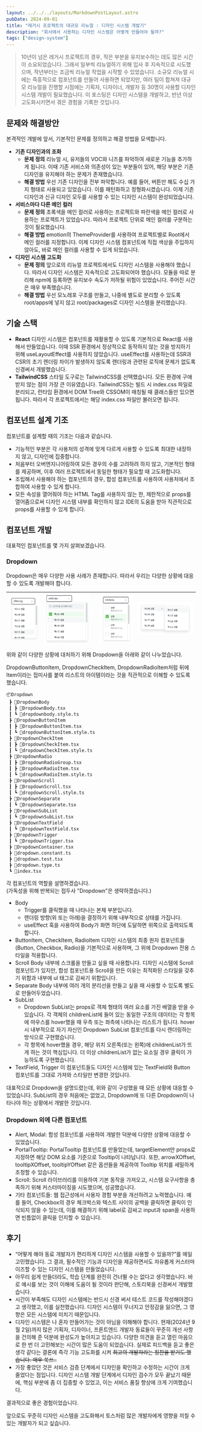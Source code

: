 ```yaml
---
layout: ../../../layouts/MarkdownPostLayout.astro
pubDate: 2024-09-01
title: "레거시 프로젝트의 대규모 리뉴얼 : 디자인 시스템 개발기"
description: "회사에서 사용하는 디자인 시스템은 어떻게 만들어야 될까?"
tags: ["design-system"]
---
```


> 10년이 넘은 레거시 프로젝트의 경우, 작은 부분을 유지보수하는 데도 많은 시간이 소요되었습니다. 그래서 일부씩 리뉴얼하기 위해 입사 후 지속적으로 시도했으며, 작년부터는 조금씩 리뉴얼 작업을 시작할 수 있었습니다. 소규모 리뉴얼 시에는 즉흥적으로 컴포넌트를 만들어 사용하면 되었지만, 여러 팀이 합쳐져 대규모 리뉴얼을 진행할 시점에는 기획자, 디자이너, 개발자 등 30명이 사용할 디자인 시스템 개발이 필요했습니다. 이 포스팅은 디자인 시스템을 개발하고, 반년 이상 고도화시키면서 겪은 경험을 기록한 것입니다.

## 문제와 해결방안

본격적인 개발에 앞서, 기본적인 문제를 정의하고 해결 방법을 모색합니다.

- **기존 디자인과의 조화**
  - **문제 정의**
    리뉴얼 시, 유저들의 VOC와 니즈를 파악하여 새로운 기능을 추가하게 됩니다. 이때 기존 서비스와 의존성이 있는 부분들이 있어, 해당 부분은 기존 디자인을 유지해야 하는 문제가 존재했습니다.
  - **해결 방법**
    우선 기존 디자인을 전부 파악합니다. 예를 들어, 버튼만 해도 수십 가지 형태로 사용되고 있었습니다. 이를 패턴화하고 정형화시켰습니다. 이제 기존 디자인과 신규 디자인 모두를 사용할 수 있는 디자인 시스템이 완성되었습니다.
- **서비스마다 다른 메인 컬러**
  - **문제 정의**
    초록색을 메인 컬러로 사용하는 프로젝트와 파란색을 메인 컬러로 사용하는 프로젝트가 있었습니다. 따라서 프로젝트 단위로 메인 컬러를 구분하는 것이 필요했습니다.
  - **해결 방법**
    emotion의 ThemeProvider를 사용하여 프로젝트별로 Root에서 메인 컬러를 지정합니다. 이제 디자인 시스템 컴포넌트에 직접 색상을 주입하지 않아도, 바로 메인 컬러를 사용할 수 있게 되었습니다.
- **디자인 시스템 고도화**
  - **문제 정의**
    앞으로의 리뉴얼 프로젝트에서도 디자인 시스템을 사용해야 했습니다. 따라서 디자인 시스템은 지속적으로 고도화되어야 했습니다. 모듈을 따로 분리해 npm에 등록하면 유지보수 속도가 저하될 위험이 있었습니다. 주어진 시간은 매우 부족했습니다.
  - **해결 방법**
    우선 모노레포 구조를 만들고, 나중에 별도로 분리할 수 있도록 root/apps에 넣지 않고 root/packages로 디자인 시스템을 분리했습니다.

## 기술 스택

- **React**
  디자인 시스템은 컴포넌트를 재활용할 수 있도록 기본적으로 React를 사용해서 만들었습니다.
  이때 SSR 환경에서 정상적으로 동작하지 않는 것을 방지하기 위해 useLayoutEffect를 사용하지 않았습니다. useEffect를 사용하는데 SSR과 CSR의 초기 렌더링 차이가 발생하지 않도록 렌더링과 관련된 로직에 문제가 없도록 신경써서 개발했습니다.
- **TailwindCSS**
  스타일 도구로는 TailwindCSS를 선택했습니다. 모든 환경에 구애받지 않는 점이 가장 큰 이유였습니다. TailwindCSS는 빌드 시 index.css 파일로 분리되고, 런타임 환경에서 DOM Tree와 CSSOM이 매칭될 때 클래스들만 있으면 됩니다. 따라서 각 프로젝트에서는 해당 index.css 파일만 불러오면 됩니다.

## 컴포넌트 설계 기조

컴포넌트를 설계할 때의 기조는 다음과 같습니다.

- 기능적인 부분은 각 사용처의 성격에 맞게 다르게 사용할 수 있도록 최대한 내장하지 않고, 디자인에 집중합니다.
- 처음부터 오버엔지니어링하여 모든 경우의 수를 고려하려 하지 않고, 기본적인 형태를 제공하며, 이후 여러 프로젝트에서 동일한 형태가 필요할 때 고도화합니다.
- 조립해서 사용해야 하는 컴포넌트의 경우, 합성 컴포넌트를 사용하여 사용처에서 조합하여 사용할 수 있게 합니다.
- 모든 속성을 열어줘야 하는 HTML Tag를 사용하지 않는 한, 제한적으로 props를 열어줌으로써 디자인 시스템 내부를 확인하지 않고 IDE의 도움을 받아 직관적으로 props를 사용할 수 있게 합니다.

## 컴포넌트 개발

대표적인 컴포넌트를 몇 가지 살펴보겠습니다.

### Dropdown

Dropdown은 매우 다양한 사용 사례가 존재합니다. 따라서 우리는 다양한 상황에 대응할 수 있도록 개발해야 합니다.

| ![image.png](../images/design-system/1.png) | ![image.png](../images/design-system/2.png) |     | ![image.png](../images/design-system/3.png) | ![image.png](../images/design-system/4.png) |
| ------------------------------------------- | ------------------------------------------- | --- | ------------------------------------------- | ------------------------------------------- |

위와 같이 다양한 상황에 대처하기 위해 Dropdown을 아래와 같이 나누었습니다.

DropdownButtonItem, DropdownCheckItem, DropdownRadioItem처럼 뒤에 Item이라는 접미사를 붙여 리스트의 아이템이라는 것을 직관적으로 이해할 수 있도록 했습니다.

```
📦Dropdown
 ┣ 📂DropdownBody
 ┃ ┣ 📜DropdownBody.tsx
 ┃ ┗ 📜dropdownbody.style.ts
 ┣ 📂DropdownButtonItem
 ┃ ┣ 📜DropdownButtonItem.tsx
 ┃ ┗ 📜dropdownButtonItem.style.ts
 ┣ 📂DropdownCheckItem
 ┃ ┣ 📜DropdownCheckItem.tsx
 ┃ ┗ 📜dropdownCheckItem.style.ts
 ┣ 📂DropdownRadio
 ┃ ┣ 📜DropdownRadioGroup.tsx
 ┃ ┣ 📜DropdownRadioItem.tsx
 ┃ ┗ 📜dropdownRadioItem.style.ts
 ┣ 📂DropdownScroll
 ┃ ┣ 📜DropdownScroll.tsx
 ┃ ┗ 📜dropdownScroll.style.ts
 ┣ 📂DropdownSeparate
 ┃ ┗ 📜DropdownSeparate.tsx
 ┣ 📂DropdownSubList
 ┃ ┗ 📜DropdownSubList.tsx
 ┣ 📂DropdownTextField
 ┃ ┗ 📜DropdownTextField.tsx
 ┣ 📂DropdownTrigger
 ┃ ┗ 📜DropdownTrigger.tsx
 ┣ 📜DropdownContainer.tsx
 ┣ 📜dropdown.constant.ts
 ┣ 📜dropdown.test.tsx
 ┣ 📜dropdown.type.ts
 ┗ 📜index.tsx
```

각 컴포넌트의 역할을 설명하겠습니다.  
(가독성을 위해 반복되는 접두사 "Dropdown"은 생략하겠습니다.)

- Body
  - Trigger를 클릭했을 때 나타나는 본체 부분입니다.
  - 렌더링 방향(위 또는 아래)을 결정하기 위해 내부적으로 상태를 가집니다.
  - useEffect 훅을 사용하여 Body가 화면 하단에 도달하면 위쪽으로 출력되도록 합니다.
- ButtonItem, CheckItem, RadioItem
  디자인 시스템의 최종 원자 컴포넌트들(Button, Checkbox, Radio)을 기본적으로 사용하며, 그 위에 Dropdown 전용 스타일을 적용합니다.
- Scroll
  Body 내부에 스크롤을 만들고 싶을 때 사용합니다. 디자인 시스템에 Scroll 컴포넌트가 있지만, 합성 컴포넌트용 Scroll을 만든 이유는 최적화된 스타일을 갖추기 위함과 내부에 ul 태그로 감싸기 위함입니다.
- Separate
  Body 내부에 여러 개의 분리선을 만들고 싶을 때 사용할 수 있도록 별도로 만들어두었습니다.
- SubList
  - Dropdown SubList는 props로 객체 형태의 여러 요소를 가진 배열을 받을 수 있습니다. 각 객체의 childrenList에 들어 있는 동일한 구조의 데이터는 각 항목에 마우스를 hover했을 때 우측 또는 좌측에 나타나는 리스트가 됩니다. hover 시 내부적으로 자기 자신인 Dropdown SubList 컴포넌트를 다시 렌더링하는 방식으로 구현했습니다.
  - 각 항목에 hover했을 경우, 해당 위치 오른쪽(또는 왼쪽)에 childrenList가 뜨게 하는 것이 핵심입니다. 더 이상 childrenList가 없는 요소일 경우 클릭이 가능하도록 구현했습니다.
- TextField, Trigger
  이 컴포넌트들도 디자인 시스템에 있는 TextField와 Button 컴포넌트를 그대로 가져와 스타일만 변경한 것입니다.

대표적으로 Dropdown을 설명드렸는데, 위와 같이 구성했을 때 모든 상황에 대응할 수 있었습니다. SubList의 경우 처음에는 없었고, Dropdown에 또 다른 Dropdown이 나타나야 하는 상황에서 개발한 것입니다.

### Dropdown 외에 다른 컴포넌트

- Alert, Modal: 합성 컴포넌트를 사용하여 개발한 덕분에 다양한 상황에 대응할 수 있었습니다.
- PortalTooltip: PortalTooltip 컴포넌트를 만들었는데, targetElement만 props로 지정하면 해당 DOM 요소를 기준으로 Tooltip이 나타납니다. 또한, arrowXOffset, tooltipXOffset, tooltipYOffset 같은 옵션들을 제공하여 Tooltip 위치를 세밀하게 조정할 수 있습니다.
- Scroll: Scroll 라이브러리를 이용하여 기본 동작을 가져오고, 시스템 요구사항을 충족하기 위해 커스터마이징을 시도했으며, 성공했습니다.
- 기타 컴포넌트들: 웹 접근성에서 사용자 경험 부분을 개선하려고 노력했습니다. 예를 들어, Checkbox의 경우 체크박스와 텍스트 사이의 공백을 클릭하면 클릭이 인식되지 않을 수 있는데, 이를 해결하기 위해 label로 감싸고 input과 span을 사용하면 빈틈없이 클릭을 인지할 수 있습니다.

## 후기

- “어떻게 해야 동료 개발자가 편리하게 디자인 시스템을 사용할 수 있을까?”를 매일 고민했습니다. 그 결과, 필수적인 기능과 디자인을 제공하면서도 자유롭게 커스터마이즈할 수 있는 디자인 시스템을 만들었습니다.
- 아무리 쉽게 만들더라도, 학습 단계를 완전히 건너뛸 수는 없다고 생각했습니다. 바로 예시를 보는 것이 이해에 도움이 될 것이라 판단해, 스토리북을 신경써서 개발했습니다.
- 시간이 부족해도 디자인 시스템에는 반드시 신경 써서 테스트 코드를 작성해야겠다고 생각했고, 이를 실천했습니다. 디자인 시스템이 무너지고 안정감을 잃으면, 그 영향은 모든 시스템에 미치기 때문입니다.
- 디자인 시스템은 나 혼자 만들어가는 것이 아님을 이해해야 합니다. 현재(2024년 9월 2일)까지 많은 기획자, 디자이너, 프론트엔드 개발자 동료들이 꾸준히 개선 사항을 건의해 준 덕분에 완성도가 높아지고 있습니다. 다양한 의견을 듣고 열린 마음으로 한 번 더 고민해보는 시간이 많은 도움이 되었습니다. 실제로 피드백을 듣고 좋은 생각 같다는 결론에 즉각 기능 고도화를 시켜 ~~최고의 개발자라는 칭찬을 받기도 했습니다. 매우 쑥쓰..~~
- 가장 좋았던 것은 서비스 검증 단계에서 디자인을 확인하고 수정하는 시간이 크게 줄었다는 점입니다. 디자인 시스템 개발 단계에서 디자인 검수가 모두 끝났기 때문에, 핵심 부분에 좀 더 집중할 수 있었고, 이는 서비스 품질 향상에 크게 기여했습니다.

결과적으로 좋은 경험이었습니다.

앞으로도 꾸준히 디자인 시스템을 고도화해서 토스처럼 많은 개발자에게 영향을 끼칠 수 있는 개발자가 되고 싶습니다.
